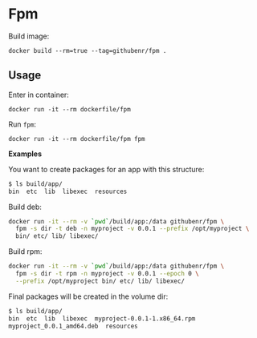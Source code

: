Fpm
===

Build image:

	docker build --rm=true --tag=githubenr/fpm .

Usage
-----

Enter in container:

	docker run -it --rm dockerfile/fpm

Run `fpm`:

	docker run -it --rm dockerfile/fpm fpm

**Examples**

You want to create packages for an app with this structure:

```sh
$ ls build/app/
bin  etc  lib  libexec  resources

```

Build deb:

```sh
docker run -it --rm -v `pwd`/build/app:/data githubenr/fpm \
  fpm -s dir -t deb -n myproject -v 0.0.1 --prefix /opt/myproject \
  bin/ etc/ lib/ libexec/
```

Build rpm:

```sh
docker run -it --rm -v `pwd`/build/app:/data githubenr/fpm \
  fpm -s dir -t rpm -n myproject -v 0.0.1 --epoch 0 \
  --prefix /opt/myproject bin/ etc/ lib/ libexec/
```

Final packages will be created in the volume dir:

```sh
$ ls build/app/
bin  etc  lib  libexec  myproject-0.0.1-1.x86_64.rpm
myproject_0.0.1_amd64.deb  resources
```

